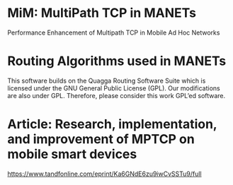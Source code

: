 # MiM: MultiPath TCP in MANETs

Performance Enhancement of Multipath TCP in Mobile Ad Hoc Networks


# Routing Algorithms used in MANETs
This software builds on the Quagga Routing Software Suite which is licensed under the
GNU General Public License (GPL). Our modifications are also under GPL. Therefore,
please consider this work GPL’ed software.

# Article: Research, implementation, and improvement of MPTCP on mobile smart devices
https://www.tandfonline.com/eprint/Ka6GNdE6zu9iwCvSSTu9/full
